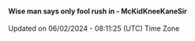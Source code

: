 #### Wise man says only fool rush in - McKidKneeKaneSir
Updated on 06/02/2024 - 08:11:25 (UTC) Time Zone
